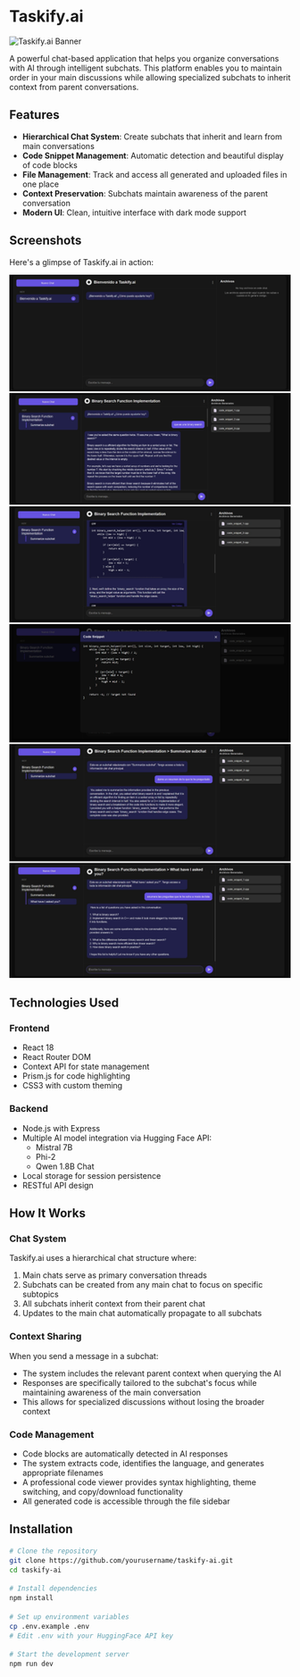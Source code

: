 # Taskify.ai

![Taskify.ai Banner](./images/banner.jpg)

A powerful chat-based application that helps you organize conversations with AI through intelligent subchats. This platform enables you to maintain order in your main discussions while allowing specialized subchats to inherit context from parent conversations.

## Features

- **Hierarchical Chat System**: Create subchats that inherit and learn from main conversations
- **Code Snippet Management**: Automatic detection and beautiful display of code blocks
- **File Management**: Track and access all generated and uploaded files in one place
- **Context Preservation**: Subchats maintain awareness of the parent conversation
- **Modern UI**: Clean, intuitive interface with dark mode support

## Screenshots

Here's a glimpse of Taskify.ai in action:

![Task Screen 1](tsk1.jpeg)
![Task Screen 2](tsk2.jpeg)
![Task Screen 3](tsk3.jpeg)
![Task Screen 4](tsk4.jpeg)
![Task Screen 5](tsk5.jpeg)
![Task Screen 6](tsk6.jpeg)

## Technologies Used

### Frontend
- React 18
- React Router DOM
- Context API for state management
- Prism.js for code highlighting
- CSS3 with custom theming

### Backend
- Node.js with Express
- Multiple AI model integration via Hugging Face API:
  - Mistral 7B
  - Phi-2
  - Qwen 1.8B Chat
- Local storage for session persistence
- RESTful API design

## How It Works

### Chat System
Taskify.ai uses a hierarchical chat structure where:
1. Main chats serve as primary conversation threads
2. Subchats can be created from any main chat to focus on specific subtopics
3. All subchats inherit context from their parent chat
4. Updates to the main chat automatically propagate to all subchats

### Context Sharing
When you send a message in a subchat:
- The system includes the relevant parent context when querying the AI
- Responses are specifically tailored to the subchat's focus while maintaining awareness of the main conversation
- This allows for specialized discussions without losing the broader context

### Code Management
- Code blocks are automatically detected in AI responses
- The system extracts code, identifies the language, and generates appropriate filenames
- A professional code viewer provides syntax highlighting, theme switching, and copy/download functionality
- All generated code is accessible through the file sidebar

## Installation

```bash
# Clone the repository
git clone https://github.com/yourusername/taskify-ai.git
cd taskify-ai

# Install dependencies
npm install

# Set up environment variables
cp .env.example .env
# Edit .env with your HuggingFace API key

# Start the development server
npm run dev
